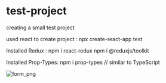 # test-project

creating a small test project

used react to create project :
npx create-react-app test

Installed Redux :
npm i react-redux
npm i @reduxjs/toolkit

Installed Prop-Types:
npm i prop-types
// similar to TypeScript

![form_png](https://github.com/user-attachments/assets/85054297-a801-4239-aade-5d2400542714)
